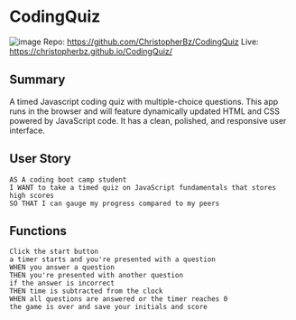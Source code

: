 # CodingQuiz
![image](https://user-images.githubusercontent.com/81110745/123533770-7a5f6500-d75b-11eb-9bb8-274f4cadef1b.png)
Repo: https://github.com/ChristopherBz/CodingQuiz
Live: https://christopherbz.github.io/CodingQuiz/

## Summary

A timed Javascript coding quiz with multiple-choice questions. This app runs in the browser and will feature dynamically updated HTML and CSS powered by JavaScript code. It has a clean, polished, and responsive user interface. 

## User Story

```
AS A coding boot camp student
I WANT to take a timed quiz on JavaScript fundamentals that stores high scores
SO THAT I can gauge my progress compared to my peers
```

## Functions

```
Click the start button
a timer starts and you're presented with a question
WHEN you answer a question
THEN you're presented with another question
if the answer is incorrect
THEN time is subtracted from the clock
WHEN all questions are answered or the timer reaches 0
the game is over and save your initials and score
```

